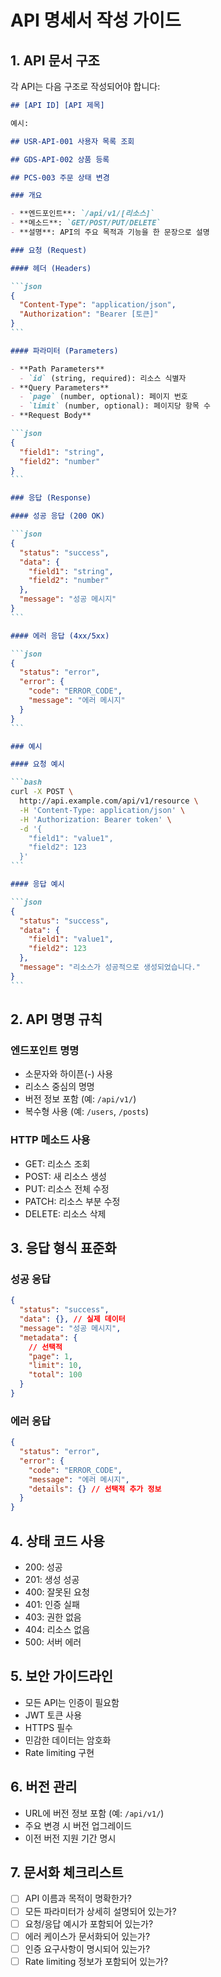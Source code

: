 # API 명세서 작성 가이드

## 1. API 문서 구조

각 API는 다음 구조로 작성되어야 합니다:

````markdown
## [API ID] [API 제목]

예시:

## USR-API-001 사용자 목록 조회

## GDS-API-002 상품 등록

## PCS-003 주문 상태 변경

### 개요

- **엔드포인트**: `/api/v1/[리소스]`
- **메소드**: `GET/POST/PUT/DELETE`
- **설명**: API의 주요 목적과 기능을 한 문장으로 설명

### 요청 (Request)

#### 헤더 (Headers)

```json
{
  "Content-Type": "application/json",
  "Authorization": "Bearer [토큰]"
}
```

#### 파라미터 (Parameters)

- **Path Parameters**
  - `id` (string, required): 리소스 식별자
- **Query Parameters**
  - `page` (number, optional): 페이지 번호
  - `limit` (number, optional): 페이지당 항목 수
- **Request Body**

```json
{
  "field1": "string",
  "field2": "number"
}
```

### 응답 (Response)

#### 성공 응답 (200 OK)

```json
{
  "status": "success",
  "data": {
    "field1": "string",
    "field2": "number"
  },
  "message": "성공 메시지"
}
```

#### 에러 응답 (4xx/5xx)

```json
{
  "status": "error",
  "error": {
    "code": "ERROR_CODE",
    "message": "에러 메시지"
  }
}
```

### 예시

#### 요청 예시

```bash
curl -X POST \
  http://api.example.com/api/v1/resource \
  -H 'Content-Type: application/json' \
  -H 'Authorization: Bearer token' \
  -d '{
    "field1": "value1",
    "field2": 123
  }'
```

#### 응답 예시

```json
{
  "status": "success",
  "data": {
    "field1": "value1",
    "field2": 123
  },
  "message": "리소스가 성공적으로 생성되었습니다."
}
```
````

## 2. API 명명 규칙

### 엔드포인트 명명

- 소문자와 하이픈(-) 사용
- 리소스 중심의 명명
- 버전 정보 포함 (예: `/api/v1/`)
- 복수형 사용 (예: `/users`, `/posts`)

### HTTP 메소드 사용

- GET: 리소스 조회
- POST: 새 리소스 생성
- PUT: 리소스 전체 수정
- PATCH: 리소스 부분 수정
- DELETE: 리소스 삭제

## 3. 응답 형식 표준화

### 성공 응답

```json
{
  "status": "success",
  "data": {}, // 실제 데이터
  "message": "성공 메시지",
  "metadata": {
    // 선택적
    "page": 1,
    "limit": 10,
    "total": 100
  }
}
```

### 에러 응답

```json
{
  "status": "error",
  "error": {
    "code": "ERROR_CODE",
    "message": "에러 메시지",
    "details": {} // 선택적 추가 정보
  }
}
```

## 4. 상태 코드 사용

- 200: 성공
- 201: 생성 성공
- 400: 잘못된 요청
- 401: 인증 실패
- 403: 권한 없음
- 404: 리소스 없음
- 500: 서버 에러

## 5. 보안 가이드라인

- 모든 API는 인증이 필요함
- JWT 토큰 사용
- HTTPS 필수
- 민감한 데이터는 암호화
- Rate limiting 구현

## 6. 버전 관리

- URL에 버전 정보 포함 (예: `/api/v1/`)
- 주요 변경 시 버전 업그레이드
- 이전 버전 지원 기간 명시

## 7. 문서화 체크리스트

- [ ] API 이름과 목적이 명확한가?
- [ ] 모든 파라미터가 상세히 설명되어 있는가?
- [ ] 요청/응답 예시가 포함되어 있는가?
- [ ] 에러 케이스가 문서화되어 있는가?
- [ ] 인증 요구사항이 명시되어 있는가?
- [ ] Rate limiting 정보가 포함되어 있는가?
